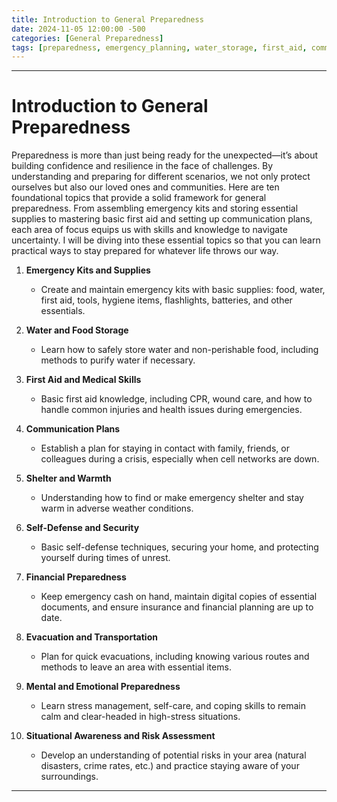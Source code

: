 ```yaml
---
title: Introduction to General Preparedness
date: 2024-11-05 12:00:00 -500
categories: [General Preparedness]
tags: [preparedness, emergency_planning, water_storage, first_aid, communication, shelter, self_defense, transportation, bug_out, bug_in, situational_awareness]
---
```



---
# Introduction to General Preparedness

Preparedness is more than just being ready for the unexpected—it’s about building confidence and resilience in the face of challenges. By understanding and preparing for different scenarios, we not only protect ourselves but also our loved ones and communities. Here are ten foundational topics that provide a solid framework for general preparedness. From assembling emergency kits and storing essential supplies to mastering basic first aid and setting up communication plans, each area of focus equips us with skills and knowledge to navigate uncertainty. I will be diving into these essential topics so that you can learn practical ways to stay prepared for whatever life throws our way.





1. **Emergency Kits and Supplies**  
   - Create and maintain emergency kits with basic supplies: food, water, first aid, tools, hygiene items, flashlights, batteries, and other essentials.

2. **Water and Food Storage**  
   - Learn how to safely store water and non-perishable food, including methods to purify water if necessary.

3. **First Aid and Medical Skills**  
   - Basic first aid knowledge, including CPR, wound care, and how to handle common injuries and health issues during emergencies.

4. **Communication Plans**  
   - Establish a plan for staying in contact with family, friends, or colleagues during a crisis, especially when cell networks are down.

5. **Shelter and Warmth**  
   - Understanding how to find or make emergency shelter and stay warm in adverse weather conditions.

6. **Self-Defense and Security**  
   - Basic self-defense techniques, securing your home, and protecting yourself during times of unrest.

7. **Financial Preparedness**  
   - Keep emergency cash on hand, maintain digital copies of essential documents, and ensure insurance and financial planning are up to date.

8. **Evacuation and Transportation**  
   - Plan for quick evacuations, including knowing various routes and methods to leave an area with essential items.

9. **Mental and Emotional Preparedness**  
   - Learn stress management, self-care, and coping skills to remain calm and clear-headed in high-stress situations.

10. **Situational Awareness and Risk Assessment**  
    - Develop an understanding of potential risks in your area (natural disasters, crime rates, etc.) and practice staying aware of your surroundings.
    
---
